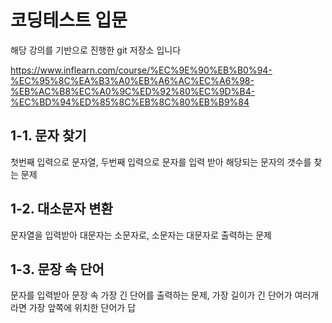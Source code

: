 # 코딩테스트 입문
해당 강의를 기반으로 진행한 git 저장소 입니다

https://www.inflearn.com/course/%EC%9E%90%EB%B0%94-%EC%95%8C%EA%B3%A0%EB%A6%AC%EC%A6%98-%EB%AC%B8%EC%A0%9C%ED%92%80%EC%9D%B4-%EC%BD%94%ED%85%8C%EB%8C%80%EB%B9%84

## 1-1. 문자 찾기
첫번째 입력으로 문자열, 두번째 입력으로 문자를 입력 받아 해당되는 문자의 갯수를 찾는 문제

## 1-2. 대소문자 변환
문자열을 입력받아 대문자는 소문자로, 소문자는 대문자로 출력하는 문제

## 1-3. 문장 속 단어
문자를 입력받아 문장 속 가장 긴 단어를 출력하는 문제, 가장 길이가 긴 단어가 여러개라면 가장 앞쪽에 위치한 단어가 답


